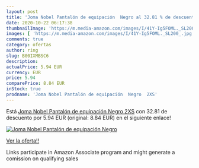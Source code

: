 ```yaml
---
layout: post
title: 'Joma Nobel Pantalón de equipación  Negro al 32.81 % de descuento'
date: 2020-10-22 06:17:38
thumbnailImage: 'https://m.media-amazon.com/images/I/41Y-Ig5FOML._SL200_.jpg'
images: [ 'https://m.media-amazon.com/images/I/41Y-Ig5FOML._SL200_.jpg' ]
comments: true
category: ofertas
author: ring
slug: B00IXMBSC6
description:
actualPrice: 5.94 EUR
currency: EUR
price: 5.94
comparePrice: 8.84 EUR
inStock: true
prodname: 'Joma Nobel Pantalón de equipación  Negro  2XS'
---
```


Está [Joma Nobel Pantalón de equipación  Negro  2XS](https://www.amazon.es/dp/B00IXMBSC6/?tag=tolees-21) con 32.81 de descuento por 5.94 EUR (original: 8.84 EUR) en el siguiente enlace!

[![Joma Nobel Pantalón de equipación  Negro](https://m.media-amazon.com/images/I/41Y-Ig5FOML._SL200_.jpg)](https://www.amazon.es/dp/B00IXMBSC6/?tag=tolees-21)

[Ver la oferta!!](https://www.amazon.es/dp/B00IXMBSC6/?tag=tolees-21)

Links participate in Amazon Associate program and might generate a comission on qualifying sales


